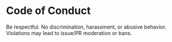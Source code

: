 # Code of Conduct
Be respectful. No discrimination, harassment, or abusive behavior. Violations may lead to issue/PR moderation or bans.
